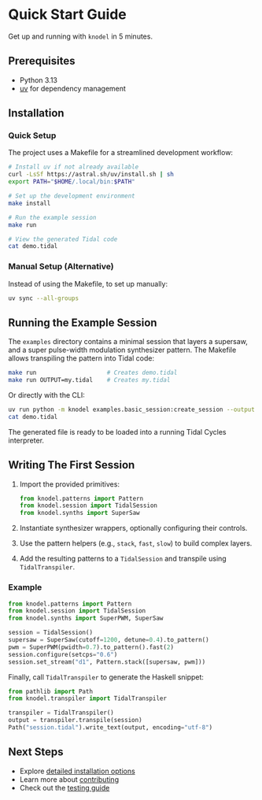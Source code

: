 # Quick Start Guide

Get up and running with `knodel` in 5 minutes.

## Prerequisites

- Python 3.13
- [uv](https://github.com/astral-sh/uv) for dependency management

## Installation

### Quick Setup

The project uses a Makefile for a streamlined development workflow:

```bash
# Install uv if not already available
curl -LsSf https://astral.sh/uv/install.sh | sh
export PATH="$HOME/.local/bin:$PATH"

# Set up the development environment
make install

# Run the example session
make run

# View the generated Tidal code
cat demo.tidal
```

### Manual Setup (Alternative)

Instead of using the Makefile, to set up manually:

```bash
uv sync --all-groups
```

## Running the Example Session

The `examples` directory contains a minimal session that layers a supersaw,
and a super pulse-width modulation synthesizer pattern.
The Makefile allows transpiling the pattern into Tidal code:

```bash
make run                    # Creates demo.tidal
make run OUTPUT=my.tidal    # Creates my.tidal
```

Or directly with the CLI:

```bash
uv run python -m knodel examples.basic_session:create_session --output demo.tidal
cat demo.tidal
```

The generated file is ready to be loaded into a running Tidal Cycles interpreter.

## Writing The First Session

1. Import the provided primitives:
   ```python
   from knodel.patterns import Pattern
   from knodel.session import TidalSession
   from knodel.synths import SuperSaw
   ```

2. Instantiate synthesizer wrappers, optionally configuring their controls.

3. Use the pattern helpers (e.g., `stack`, `fast`, `slow`) to build complex layers.

4. Add the resulting patterns to a `TidalSession` and transpile using `TidalTranspiler`.

### Example

```python
from knodel.patterns import Pattern
from knodel.session import TidalSession
from knodel.synths import SuperPWM, SuperSaw

session = TidalSession()
supersaw = SuperSaw(cutoff=1200, detune=0.4).to_pattern()
pwm = SuperPWM(pwidth=0.7).to_pattern().fast(2)
session.configure(setcps="0.6")
session.set_stream("d1", Pattern.stack([supersaw, pwm]))
```

Finally, call `TidalTranspiler` to generate the Haskell snippet:

```python
from pathlib import Path
from knodel.transpiler import TidalTranspiler

transpiler = TidalTranspiler()
output = transpiler.transpile(session)
Path("session.tidal").write_text(output, encoding="utf-8")
```

## Next Steps

- Explore [detailed installation options](installation.md)
- Learn more about [contributing](../contributing/CONTRIBUTING.md)
- Check out the [testing guide](../development/testing.md)
